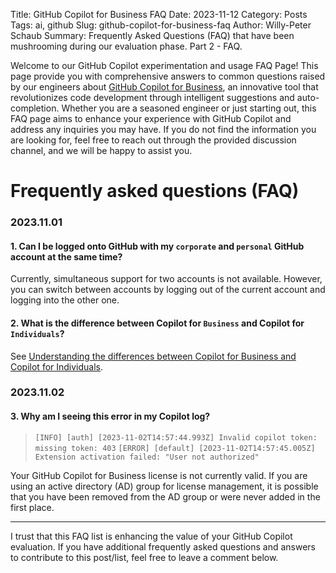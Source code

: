 Title: GitHub Copilot for Business FAQ
Date: 2023-11-12
Category: Posts 
Tags: ai, github
Slug: github-copilot-for-business-faq
Author: Willy-Peter Schaub
Summary: Frequently Asked Questions (FAQ) that have been mushrooming during our evaluation phase. Part 2 - FAQ.

Welcome to our GitHub Copilot experimentation and usage FAQ Page! This page provide you with comprehensive answers to common questions raised by our engineers about [GitHub Copilot for Business](https://resources.github.com/copilot-for-business), an innovative tool that revolutionizes code development through intelligent suggestions and auto-completion. Whether you are a seasoned engineer or just starting out, this FAQ page aims to enhance your experience with GitHub Copilot and address any inquiries you may have. If you do not find the information you are looking for, feel free to reach out through the provided discussion channel, and we will be happy to assist you.

# Frequently asked questions (FAQ)

### 2023.11.01

#### 1. Can I be logged onto GitHub with my ``corporate`` and ``personal`` GitHub account at the same time?

Currently, simultaneous support for two accounts is not available. However, you can switch between accounts by logging out of the current account and logging into the other one.

#### 2. What is the difference between Copilot for ``Business`` and Copilot for ``Individuals``?

See [Understanding the differences between Copilot for Business and Copilot for Individuals](https://docs.github.com/en/enterprise-cloud@latest/copilot/overview-of-github-copilot/about-github-copilot-for-business#understanding-the-differences-between-copilot-for-business-and-copilot-for-individuals).

### 2023.11.02 

#### 3. Why am I seeing this error in my Copilot log? 

> ``[INFO] [auth] [2023-11-02T14:57:44.993Z] Invalid copilot token: missing token: 403``
> ``[ERROR] [default] [2023-11-02T14:57:45.005Z] Extension activation failed: "User not authorized"``

Your GitHub Copilot for Business license is not currently valid. If you are using an active directory (AD) group for license management, it is possible that you have been removed from the AD group or were never added in the first place.

---

I trust that this FAQ list is enhancing the value of your GitHub Copilot evaluation. If you have additional frequently asked questions and answers to contribute to this post/list, feel free to leave a comment below.
